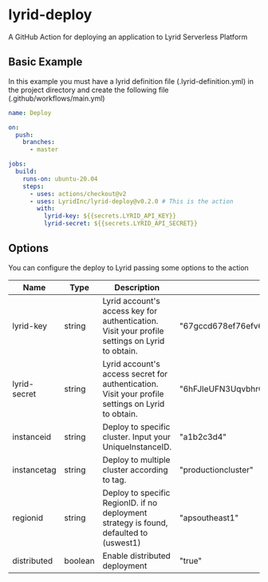 # lyrid-deploy
A GitHub Action for deploying an application to Lyrid Serverless Platform

## Basic Example
In this example you must have a lyrid definition file (.lyrid-definition.yml) in the project directory and create the following file (.github/workflows/main.yml)

```yaml
name: Deploy

on:
  push:
    branches:
      - master

jobs:
  build:
    runs-on: ubuntu-20.04
    steps:
      - uses: actions/checkout@v2
      - uses: LyridInc/lyrid-deploy@v0.2.0 # This is the action
        with:
          lyrid-key: ${{secrets.LYRID_API_KEY}}
          lyrid-secret: ${{secrets.LYRID_API_SECRET}}
```

## Options
You can configure the deploy to Lyrid passing some options to the action

| Name            | Type     | Description                                                                                                                                  | Example                                              | Required | Default         |
|-----------------|----------|----------------------------------------------------------------------------------------------------------------------------------------------|------------------------------------------------------|----------|-----------------|
| lyrid-key       | string   | Lyrid account's access key for authentication. Visit your profile settings on Lyrid to obtain.                                               | "67gccd678ef76efv678fv"                              | true     | -               |
| lyrid-secret    | string   | Lyrid account's access secret for authentication. Visit your profile settings on Lyrid to obtain.                                            | "6hFJIeUFN3Uqvbhr0BuzKfiUMZjdBEEJcQY7yWHIyOZc8JsomG" | true     | -               |
| instanceid      | string   | Deploy to specific cluster. Input your UniqueInstanceID.                                                                                     | "a1b2c3d4"                                           | false    | -               |
| instancetag     | string   | Deploy to multiple cluster according to tag.                                                                                                 | "productioncluster"                                  | false    | -               |
| regionid        | string   | Deploy to specific RegionID. if no deployment strategy is found, defaulted to (uswest1)                                                      | "apsoutheast1"                                       | false    | -               |
| distributed     | boolean  | Enable distributed deployment                                                                                                                | "true"                                               | false    | -               |